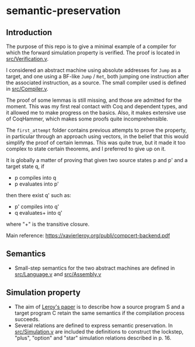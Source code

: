 # semantic-preservation
## Introduction

The purpose of this repo is to give a minimal example of a compiler for which the forward simulation property is verified. The proof is located in [src/Verification.v](src/Verification.v).

I considered an abstract machine using absolute addresses for ``Jump`` as a target, and one using a BF-like ``Jump`` / ``Ret``, both jumping one instruction after the associated instruction, as a source. The small compiler used is defined in [src/Compiler.v](src/Compiler.v).

The proof of some lemmas is still missing, and those are admitted for the moment. This was my first real contact with Coq and dependent types, and it allowed me to make progress on the basics. Also, it makes extensive use of CoqHammer, which makes some proofs quite incomprehensible.

The ``first_attempt`` folder contains previous attempts to prove the property, in particular through an approach using vectors, in the belief that this would simplify the proof of certain lemmas. This was quite true, but it made it too complex to state certain theorems, and I preferred to give up on it.

It is globally a matter of proving that given two source states p and p' and a target state q, if

- p compiles into q
- p evaluates into p'

then there exist q' such as:

- p' compiles into q'
- q evaluates+ into q'

where "+" is the transitive closure.

Main reference: https://xavierleroy.org/publi/compcert-backend.pdf

## Semantics

- Small-step semantics for the two abstract machines are defined in [src/Language.v](src/Language.v) and [src/Assembly.v](src/Assembly.v)
  
## Simulation property

- The aim of [Leroy's paper](https://xavierleroy.org/publi/compcert-backend.pdf) is to describe how a source program S and a target program C retain the same semantics if the compilation process succeeds.
- Several relations are defined to express semantic preservation. In [src/Simulation.v](src/Simulation.v) are included the definitions to construct the lockstep, "plus", "option" and "star" simulation relations described in p. 16.
